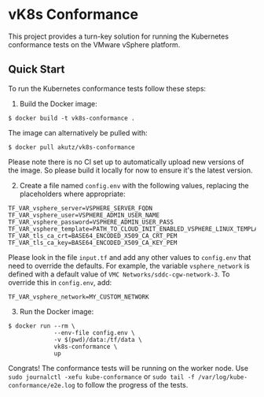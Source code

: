 # vK8s Conformance
This project provides a turn-key solution for running the Kubernetes 
conformance tests on the VMware vSphere platform.

## Quick Start
To run the Kubernetes conformance tests follow these steps:

1. Build the Docker image:
```shell
$ docker build -t vk8s-conformance .
```

The image can alternatively be pulled with:
```shell
$ docker pull akutz/vk8s-conformance
```

Please note there is no CI set up to automatically upload new versions of
the image. So please build it locally for now to ensure it's the latest
version.

2. Create a file named `config.env` with the following values, replacing
the placeholders where appropriate:
```
TF_VAR_vsphere_server=VSPHERE_SERVER_FQDN
TF_VAR_vsphere_user=VSPHERE_ADMIN_USER_NAME
TF_VAR_vsphere_password=VSPHERE_ADMIN_USER_PASS
TF_VAR_vsphere_template=PATH_TO_CLOUD_INIT_ENABLED_VSPHERE_LINUX_TEMPLATE
TF_VAR_tls_ca_crt=BASE64_ENCODED_X509_CA_CRT_PEM
TF_VAR_tls_ca_key=BASE64_ENCODED_X509_CA_KEY_PEM
```

Please look in the file `input.tf` and add any other values to `config.env`
that need to override the defaults. For example, the variable `vsphere_network`
is defined with a default value of `VMC Networks/sddc-cgw-network-3`. To
override this in `config.env`, add:

```
TF_VAR_vsphere_network=MY_CUSTOM_NETWORK
```

3. Run the Docker image:
```shell
$ docker run --rm \
             --env-file config.env \
             -v $(pwd)/data:/tf/data \
             vk8s-conformance \
             up
```

Congrats! The conformance tests will be running on the worker node. Use
`sudo journalctl -xefu kube-conformance` or 
`sudo tail -f /var/log/kube-conformance/e2e.log` to follow the progress
of the tests.
